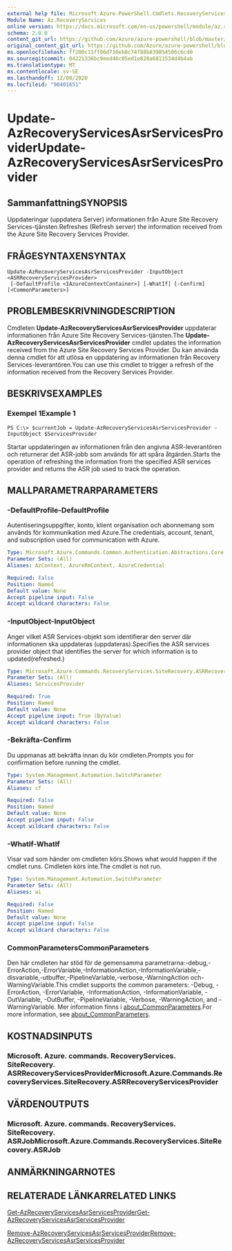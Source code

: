 ```yaml
---
external help file: Microsoft.Azure.PowerShell.Cmdlets.RecoveryServices.SiteRecovery.dll-Help.xml
Module Name: Az.RecoveryServices
online version: https://docs.microsoft.com/en-us/powershell/module/az.recoveryservices/update-azrecoveryservicesasrservicesprovider
schema: 2.0.0
content_git_url: https://github.com/Azure/azure-powershell/blob/master/src/RecoveryServices/RecoveryServices/help/Update-AzRecoveryServicesAsrServicesProvider.md
original_content_git_url: https://github.com/Azure/azure-powershell/blob/master/src/RecoveryServices/RecoveryServices/help/Update-AzRecoveryServicesAsrServicesProvider.md
ms.openlocfilehash: ff280c11ff06d710eb8c74f88b839854506c6cd0
ms.sourcegitcommit: 04221336bc9eed46c05ed1e828a6811534d4b4ab
ms.translationtype: MT
ms.contentlocale: sv-SE
ms.lasthandoff: 12/08/2020
ms.locfileid: "98401651"
---
```

# <span data-ttu-id="a6fab-101">Update-AzRecoveryServicesAsrServicesProvider</span><span class="sxs-lookup"><span data-stu-id="a6fab-101">Update-AzRecoveryServicesAsrServicesProvider</span></span>

## <span data-ttu-id="a6fab-102">Sammanfattning</span><span class="sxs-lookup"><span data-stu-id="a6fab-102">SYNOPSIS</span></span>
<span data-ttu-id="a6fab-103">Uppdateringar (uppdatera Server) informationen från Azure Site Recovery Services-tjänsten.</span><span class="sxs-lookup"><span data-stu-id="a6fab-103">Refreshes (Refresh server) the information received from the Azure Site Recovery Services Provider.</span></span>

## <span data-ttu-id="a6fab-104">FRÅGESYNTAXEN</span><span class="sxs-lookup"><span data-stu-id="a6fab-104">SYNTAX</span></span>

```
Update-AzRecoveryServicesAsrServicesProvider -InputObject <ASRRecoveryServicesProvider>
 [-DefaultProfile <IAzureContextContainer>] [-WhatIf] [-Confirm] [<CommonParameters>]
```

## <span data-ttu-id="a6fab-105">PROBLEMBESKRIVNING</span><span class="sxs-lookup"><span data-stu-id="a6fab-105">DESCRIPTION</span></span>
<span data-ttu-id="a6fab-106">Cmdleten **Update-AzRecoveryServicesAsrServicesProvider** uppdaterar informationen från Azure Site Recovery Services-tjänsten.</span><span class="sxs-lookup"><span data-stu-id="a6fab-106">The **Update-AzRecoveryServicesAsrServicesProvider** cmdlet updates the information received from the Azure Site Recovery Services Provider.</span></span> <span data-ttu-id="a6fab-107">Du kan använda denna cmdlet för att utlösa en uppdatering av informationen från Recovery Services-leverantören.</span><span class="sxs-lookup"><span data-stu-id="a6fab-107">You can use this cmdlet to trigger a refresh of the information received from the Recovery Services Provider.</span></span>

## <span data-ttu-id="a6fab-108">BESKRIVS</span><span class="sxs-lookup"><span data-stu-id="a6fab-108">EXAMPLES</span></span>

### <span data-ttu-id="a6fab-109">Exempel 1</span><span class="sxs-lookup"><span data-stu-id="a6fab-109">Example 1</span></span>
```
PS C:\> $currentJob = Update-AzRecoveryServicesAsrServicesProvider -InputObject $ServicesProvider
```

<span data-ttu-id="a6fab-110">Startar uppdateringen av informationen från den angivna ASR-leverantören och returnerar det ASR-jobb som används för att spåra åtgärden.</span><span class="sxs-lookup"><span data-stu-id="a6fab-110">Starts the operation of refreshing the information from the specified ASR services provider and returns the ASR job used to track the operation.</span></span>

## <span data-ttu-id="a6fab-111">MALLPARAMETRAR</span><span class="sxs-lookup"><span data-stu-id="a6fab-111">PARAMETERS</span></span>

### <span data-ttu-id="a6fab-112">-DefaultProfile</span><span class="sxs-lookup"><span data-stu-id="a6fab-112">-DefaultProfile</span></span>
<span data-ttu-id="a6fab-113">Autentiseringsuppgifter, konto, klient organisation och abonnemang som används för kommunikation med Azure.</span><span class="sxs-lookup"><span data-stu-id="a6fab-113">The credentials, account, tenant, and subscription used for communication with Azure.</span></span>


```yaml
Type: Microsoft.Azure.Commands.Common.Authentication.Abstractions.Core.IAzureContextContainer
Parameter Sets: (All)
Aliases: AzContext, AzureRmContext, AzureCredential

Required: False
Position: Named
Default value: None
Accept pipeline input: False
Accept wildcard characters: False
```

### <span data-ttu-id="a6fab-114">-InputObject</span><span class="sxs-lookup"><span data-stu-id="a6fab-114">-InputObject</span></span>
<span data-ttu-id="a6fab-115">Anger vilket ASR Services-objekt som identifierar den server där informationen ska uppdateras (uppdateras).</span><span class="sxs-lookup"><span data-stu-id="a6fab-115">Specifies the ASR services provider object that identifies the server for which information is to updated(refreshed.)</span></span>

```yaml
Type: Microsoft.Azure.Commands.RecoveryServices.SiteRecovery.ASRRecoveryServicesProvider
Parameter Sets: (All)
Aliases: ServicesProvider

Required: True
Position: Named
Default value: None
Accept pipeline input: True (ByValue)
Accept wildcard characters: False
```

### <span data-ttu-id="a6fab-116">-Bekräfta</span><span class="sxs-lookup"><span data-stu-id="a6fab-116">-Confirm</span></span>
<span data-ttu-id="a6fab-117">Du uppmanas att bekräfta innan du kör cmdleten.</span><span class="sxs-lookup"><span data-stu-id="a6fab-117">Prompts you for confirmation before running the cmdlet.</span></span>

```yaml
Type: System.Management.Automation.SwitchParameter
Parameter Sets: (All)
Aliases: cf

Required: False
Position: Named
Default value: None
Accept pipeline input: False
Accept wildcard characters: False
```

### <span data-ttu-id="a6fab-118">-WhatIf</span><span class="sxs-lookup"><span data-stu-id="a6fab-118">-WhatIf</span></span>
<span data-ttu-id="a6fab-119">Visar vad som händer om cmdleten körs.</span><span class="sxs-lookup"><span data-stu-id="a6fab-119">Shows what would happen if the cmdlet runs.</span></span> <span data-ttu-id="a6fab-120">Cmdleten körs inte.</span><span class="sxs-lookup"><span data-stu-id="a6fab-120">The cmdlet is not run.</span></span>

```yaml
Type: System.Management.Automation.SwitchParameter
Parameter Sets: (All)
Aliases: wi

Required: False
Position: Named
Default value: None
Accept pipeline input: False
Accept wildcard characters: False
```

### <span data-ttu-id="a6fab-121">CommonParameters</span><span class="sxs-lookup"><span data-stu-id="a6fab-121">CommonParameters</span></span>
<span data-ttu-id="a6fab-122">Den här cmdleten har stöd för de gemensamma parametrarna:-debug,-ErrorAction,-ErrorVariable,-InformationAction,-InformationVariable,-disvariable,-utbuffer,-PipelineVariable,-verbose,-WarningAction och-WarningVariable.</span><span class="sxs-lookup"><span data-stu-id="a6fab-122">This cmdlet supports the common parameters: -Debug, -ErrorAction, -ErrorVariable, -InformationAction, -InformationVariable, -OutVariable, -OutBuffer, -PipelineVariable, -Verbose, -WarningAction, and -WarningVariable.</span></span> <span data-ttu-id="a6fab-123">Mer information finns i [about_CommonParameters](http://go.microsoft.com/fwlink/?LinkID=113216).</span><span class="sxs-lookup"><span data-stu-id="a6fab-123">For more information, see [about_CommonParameters](http://go.microsoft.com/fwlink/?LinkID=113216).</span></span>

## <span data-ttu-id="a6fab-124">KOSTNADS</span><span class="sxs-lookup"><span data-stu-id="a6fab-124">INPUTS</span></span>

### <span data-ttu-id="a6fab-125">Microsoft. Azure. commands. RecoveryServices. SiteRecovery. ASRRecoveryServicesProvider</span><span class="sxs-lookup"><span data-stu-id="a6fab-125">Microsoft.Azure.Commands.RecoveryServices.SiteRecovery.ASRRecoveryServicesProvider</span></span>

## <span data-ttu-id="a6fab-126">VÄRDEN</span><span class="sxs-lookup"><span data-stu-id="a6fab-126">OUTPUTS</span></span>

### <span data-ttu-id="a6fab-127">Microsoft. Azure. commands. RecoveryServices. SiteRecovery. ASRJob</span><span class="sxs-lookup"><span data-stu-id="a6fab-127">Microsoft.Azure.Commands.RecoveryServices.SiteRecovery.ASRJob</span></span>

## <span data-ttu-id="a6fab-128">ANMÄRKNINGAR</span><span class="sxs-lookup"><span data-stu-id="a6fab-128">NOTES</span></span>

## <span data-ttu-id="a6fab-129">RELATERADE LÄNKAR</span><span class="sxs-lookup"><span data-stu-id="a6fab-129">RELATED LINKS</span></span>

[<span data-ttu-id="a6fab-130">Get-AzRecoveryServicesAsrServicesProvider</span><span class="sxs-lookup"><span data-stu-id="a6fab-130">Get-AzRecoveryServicesAsrServicesProvider</span></span>](./Get-AzRecoveryServicesAsrServicesProvider.md)

[<span data-ttu-id="a6fab-131">Remove-AzRecoveryServicesAsrServicesProvider</span><span class="sxs-lookup"><span data-stu-id="a6fab-131">Remove-AzRecoveryServicesAsrServicesProvider</span></span>](./Remove-AzRecoveryServicesAsrServicesProvider.md)
